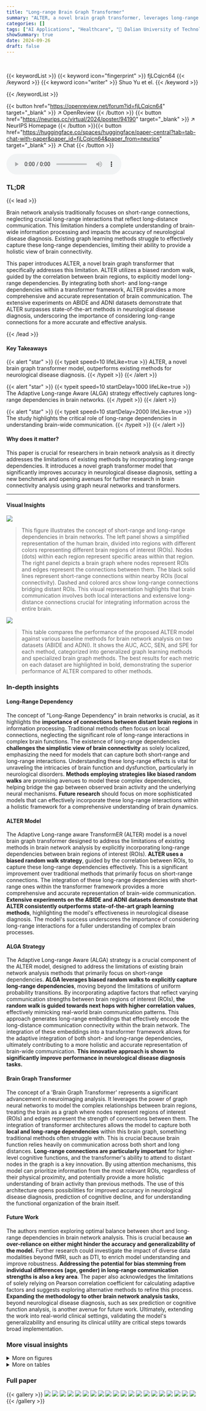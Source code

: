 ```yaml
---
title: "Long-range Brain Graph Transformer"
summary: "ALTER, a novel brain graph transformer, leverages long-range dependencies to achieve state-of-the-art accuracy in neurological disease diagnosis."
categories: []
tags: ["AI Applications", "Healthcare", "🏢 Dalian University of Technology",]
showSummary: true
date: 2024-09-26
draft: false
---
```


<br>

{{< keywordList >}}
{{< keyword icon="fingerprint" >}} fjLCqicn64 {{< /keyword >}}
{{< keyword icon="writer" >}} Shuo Yu et el. {{< /keyword >}}
 
{{< /keywordList >}}

{{< button href="https://openreview.net/forum?id=fjLCqicn64" target="_blank" >}}
↗ OpenReview
{{< /button >}}
{{< button href="https://neurips.cc/virtual/2024/poster/94190" target="_blank" >}}
↗ NeurIPS Homepage
{{< /button >}}{{< button href="https://huggingface.co/spaces/huggingface/paper-central?tab=tab-chat-with-paper&paper_id=fjLCqicn64&paper_from=neurips" target="_blank" >}}
↗ Chat
{{< /button >}}



<audio controls>
    <source src="https://ai-paper-reviewer.com/fjLCqicn64/podcast.wav" type="audio/wav">
    Your browser does not support the audio element.
</audio>


### TL;DR


{{< lead >}}

Brain network analysis traditionally focuses on short-range connections, neglecting crucial long-range interactions that reflect long-distance communication. This limitation hinders a complete understanding of brain-wide information processing and impacts the accuracy of neurological disease diagnosis. Existing graph learning methods struggle to effectively capture these long-range dependencies, limiting their ability to provide a holistic view of brain connectivity. 

This paper introduces ALTER, a novel brain graph transformer that specifically addresses this limitation.  ALTER utilizes a biased random walk, guided by the correlation between brain regions, to explicitly model long-range dependencies. By integrating both short- and long-range dependencies within a transformer framework, ALTER provides a more comprehensive and accurate representation of brain communication. The extensive experiments on ABIDE and ADNI datasets demonstrate that ALTER surpasses state-of-the-art methods in neurological disease diagnosis, underscoring the importance of considering long-range connections for a more accurate and effective analysis.

{{< /lead >}}


#### Key Takeaways

{{< alert "star" >}}
{{< typeit speed=10 lifeLike=true >}} ALTER, a novel brain graph transformer model, outperforms existing methods for neurological disease diagnosis. {{< /typeit >}}
{{< /alert >}}

{{< alert "star" >}}
{{< typeit speed=10 startDelay=1000 lifeLike=true >}} The Adaptive Long-range Aware (ALGA) strategy effectively captures long-range dependencies in brain networks. {{< /typeit >}}
{{< /alert >}}

{{< alert "star" >}}
{{< typeit speed=10 startDelay=2000 lifeLike=true >}} The study highlights the critical role of long-range dependencies in understanding brain-wide communication. {{< /typeit >}}
{{< /alert >}}

#### Why does it matter?
This paper is crucial for researchers in brain network analysis as it directly addresses the limitations of existing methods by incorporating long-range dependencies.  It introduces a novel graph transformer model that significantly improves accuracy in neurological disease diagnosis, setting a new benchmark and opening avenues for further research in brain connectivity analysis using graph neural networks and transformers.

------
#### Visual Insights



![](https://ai-paper-reviewer.com/fjLCqicn64/figures_1_1.jpg)

> This figure illustrates the concept of short-range and long-range dependencies in brain networks. The left panel shows a simplified representation of the human brain, divided into regions with different colors representing different brain regions of interest (ROIs).  Nodes (dots) within each region represent specific areas within that region. The right panel depicts a brain graph where nodes represent ROIs and edges represent the connections between them. The black solid lines represent short-range connections within nearby ROIs (local connectivity). Dashed and colored arcs show long-range connections bridging distant ROIs. This visual representation highlights that brain communication involves both local interactions and extensive long-distance connections crucial for integrating information across the entire brain.





![](https://ai-paper-reviewer.com/fjLCqicn64/tables_7_1.jpg)

> This table compares the performance of the proposed ALTER model against various baseline methods for brain network analysis on two datasets (ABIDE and ADNI).  It shows the AUC, ACC, SEN, and SPE for each method, categorized into generalized graph learning methods and specialized brain graph methods. The best results for each metric on each dataset are highlighted in bold, demonstrating the superior performance of ALTER compared to other methods.





### In-depth insights


#### Long-Range Dependency
The concept of "Long-Range Dependency" in brain networks is crucial, as it highlights the **importance of connections between distant brain regions** in information processing.  Traditional methods often focus on local connections, neglecting the significant role of long-range interactions in complex brain functions.  The existence of long-range dependencies **challenges the simplistic view of brain connectivity** as solely localized, emphasizing the need for models that can capture both short-range and long-range interactions.  Understanding these long-range effects is vital for unraveling the intricacies of brain function and dysfunction, particularly in neurological disorders.  **Methods employing strategies like biased random walks** are promising avenues to model these complex dependencies, helping bridge the gap between observed brain activity and the underlying neural mechanisms.  **Future research** should focus on more sophisticated models that can effectively incorporate these long-range interactions within a holistic framework for a comprehensive understanding of brain dynamics.

#### ALTER Model
The Adaptive Long-range aware TransformER (ALTER) model is a novel brain graph transformer designed to address the limitations of existing methods in brain network analysis by explicitly incorporating long-range dependencies between brain regions of interest (ROIs).  **ALTER uses a biased random walk strategy**, guided by the correlation between ROIs, to capture these long-range dependencies effectively.  This is a significant improvement over traditional methods that primarily focus on short-range connections.  The integration of these long-range dependencies with short-range ones within the transformer framework provides a more comprehensive and accurate representation of brain-wide communication.  **Extensive experiments on the ABIDE and ADNI datasets demonstrate that ALTER consistently outperforms state-of-the-art graph learning methods**, highlighting the model's effectiveness in neurological disease diagnosis.  The model's success underscores the importance of considering long-range interactions for a fuller understanding of complex brain processes.

#### ALGA Strategy
The Adaptive Long-range Aware (ALGA) strategy is a crucial component of the ALTER model, designed to address the limitations of existing brain network analysis methods that primarily focus on short-range dependencies.  **ALGA leverages biased random walks to explicitly capture long-range dependencies**, moving beyond the limitations of uniform probability transitions. By incorporating adaptive factors that reflect varying communication strengths between brain regions of interest (ROIs), **the random walk is guided towards next hops with higher correlation values**, effectively mimicking real-world brain communication patterns. This approach generates long-range embeddings that effectively encode the long-distance communication connectivity within the brain network.  The integration of these embeddings into a transformer framework allows for the adaptive integration of both short- and long-range dependencies, ultimately contributing to a more holistic and accurate representation of brain-wide communication.  **This innovative approach is shown to significantly improve performance in neurological disease diagnosis tasks.**

#### Brain Graph Transformer
The concept of a 'Brain Graph Transformer' represents a significant advancement in neuroimaging analysis.  It leverages the power of graph neural networks to model the complex relationships between brain regions, treating the brain as a graph where nodes represent regions of interest (ROIs) and edges represent the strength of connections between them. The integration of transformer architectures allows the model to capture both **local and long-range dependencies** within this brain graph, something traditional methods often struggle with. This is crucial because brain function relies heavily on communication across both short and long distances.  **Long-range connections are particularly important** for higher-level cognitive functions, and the transformer's ability to attend to distant nodes in the graph is a key innovation.  By using attention mechanisms, this model can prioritize information from the most relevant ROIs, regardless of their physical proximity, and potentially provide a more holistic understanding of brain activity than previous methods.  The use of this architecture opens possibilities for improved accuracy in neurological disease diagnosis, prediction of cognitive decline, and for understanding the functional organization of the brain itself.

#### Future Work
The authors mention exploring optimal balance between short and long-range dependencies in brain network analysis.  This is crucial because **an over-reliance on either might hinder the accuracy and generalizability of the model.**  Further research could investigate the impact of diverse data modalities beyond fMRI, such as DTI, to enrich model understanding and improve robustness.  **Addressing the potential for bias stemming from individual differences (age, gender) in long-range communication strengths is also a key area**. The paper also acknowledges the limitations of solely relying on Pearson correlation coefficient for calculating adaptive factors and suggests exploring alternative methods to refine this process. **Expanding the methodology to other brain network analysis tasks**, beyond neurological disease diagnosis, such as sex prediction or cognitive function analysis, is another avenue for future work.  Ultimately, extending the work into real-world clinical settings, validating the model's generalizability and ensuring its clinical utility are critical steps towards broad implementation.


### More visual insights

<details>
<summary>More on figures
</summary>


![](https://ai-paper-reviewer.com/fjLCqicn64/figures_3_1.jpg)

> The figure illustrates the overall framework of the proposed ALTER model for brain network analysis. It shows the process of extracting node features and adjacency matrix from fMRI data, calculating adaptive factors, performing adaptive long-range encoding using biased random walks based on the adaptive factors, injecting the long-range embeddings into a transformer framework, integrating short- and long-range dependencies using the self-attention mechanism, and generating the graph-level representation for downstream tasks such as neurological disease diagnosis. The figure visually represents the data flow and processing stages of the ALTER model.


![](https://ai-paper-reviewer.com/fjLCqicn64/figures_8_1.jpg)

> This figure compares the performance of different readout functions (Average, Max, Sum, Sort, Clustering) in three different model architectures (ALTER, Graphormer, and SAN) with and without the Adaptive Long-range Aware (ALGA) strategy.  The y-axis represents the AUC (Area Under the Curve), a metric used to evaluate the performance of a classification model.  The results show that the ALGA strategy consistently improves the AUC across all readout functions and model architectures, indicating its effectiveness in improving model performance.


![](https://ai-paper-reviewer.com/fjLCqicn64/figures_9_1.jpg)

> This figure presents an in-depth analysis of the ALTER model and its adaptive long-range aware (ALGA) strategy. Subfigure (a) shows the impact of the number of hops in the ALGA strategy on the model's performance, demonstrating that increasing the number of hops generally improves the model's predictive power for both ABIDE and ADNI datasets.  Subfigure (b) displays an attention heatmap illustrating the communication patterns between brain regions of interest (ROIs). Subfigure (c) shows an example brain graph used in the analysis, highlighting long-range dependencies captured by the ALTER model.


![](https://ai-paper-reviewer.com/fjLCqicn64/figures_14_1.jpg)

> This figure shows the overall framework of the proposed ALTER model.  It details the process, starting with fMRI data as input, through the calculation of adaptive factors, the adaptive long-range encoding using a biased random walk, injecting those long-range embeddings into a transformer framework, and finally using a readout function to produce the final output for downstream tasks such as neurological disease diagnosis. The diagram visually represents the flow of information and the key components of the ALTER model.


![](https://ai-paper-reviewer.com/fjLCqicn64/figures_15_1.jpg)

> This figure illustrates the overall framework of the Adaptive Long-range aware TransformER (ALTER) model.  It shows the process flow, starting with fMRI data as input. Adaptive factors (FG) are calculated from the fMRI data to represent communication strength between brain Regions of Interest (ROIs).  These factors are used in an adaptive long-range encoding process to generate long-range dependency embeddings (EG). These embeddings are concatenated with the original node features (XG) and fed into a long-range aware transformer. The transformer incorporates both short- and long-range dependencies and produces a graph-level representation (ZG) used for downstream tasks (e.g., disease prediction).


</details>




<details>
<summary>More on tables
</summary>


![](https://ai-paper-reviewer.com/fjLCqicn64/tables_7_2.jpg)
> This table compares the performance of the proposed ALTER method with two sets of baseline methods: generalized graph learning methods and brain graph-based methods.  The comparison is done on two datasets, ABIDE and ADNI, using metrics AUC, ACC, SEN, and SPE to evaluate the performance of each method in neurological disease diagnosis.  The best results for each metric on each dataset are highlighted in bold, and standard deviations are shown in parentheses to indicate the variability in performance across multiple runs.

![](https://ai-paper-reviewer.com/fjLCqicn64/tables_14_1.jpg)
> This table compares the performance of the proposed ALTER model against two categories of baseline methods on two datasets (ABIDE and ADNI).  The first category includes generalized graph learning methods applicable to various graph types, while the second category consists of methods specifically designed for brain network analysis. The table shows the AUC, ACC, SEN, and SPE metrics for each method on each dataset.  Higher values in bold indicate better performance.  Parenthetical values show standard deviations.

![](https://ai-paper-reviewer.com/fjLCqicn64/tables_14_2.jpg)
> This table presents a comparison of the proposed ALTER model's performance against various baseline methods on two datasets: ABIDE and ADNI.  The baselines are categorized into generalized graph learning methods (not specific to brain networks) and specialized brain graph-based methods.  The table shows the AUC, ACC, SEN, and SPE for each method on each dataset, highlighting the superior performance of ALTER in bold.  Parentheses indicate standard deviations.

![](https://ai-paper-reviewer.com/fjLCqicn64/tables_15_1.jpg)
> This table presents a comparison of the proposed ALTER model against other state-of-the-art methods for two brain network analysis datasets (ABIDE and ADNI).  It shows the performance of different models, grouped into generalized graph learning methods and specialized brain graph methods, across various evaluation metrics (AUC, ACC, SEN, SPE). The best performing model for each metric and dataset is highlighted in bold, with standard deviations reported in parentheses to show the variability of the results. The table helps to demonstrate the superior performance of ALTER.

![](https://ai-paper-reviewer.com/fjLCqicn64/tables_15_2.jpg)
> This table compares the performance of the proposed ALTER model against two groups of baseline methods: generalized graph learning methods and brain graph-based methods.  The comparison is performed on two datasets, ABIDE and ADNI, using several metrics: AUC, ACC, SEN, and SPE.  The best-performing model for each metric in each dataset is highlighted in bold, and standard deviations are included to illustrate variability in the results.

![](https://ai-paper-reviewer.com/fjLCqicn64/tables_16_1.jpg)
> This table compares the performance of the proposed ALTER model against other state-of-the-art graph learning methods for brain network analysis.  It shows the Area Under the Curve (AUC), Accuracy (ACC), Sensitivity (SEN), and Specificity (SPE) for two datasets: ABIDE and ADNI. The results are categorized into 'Generalized' and 'Specialized' methods.  The 'Generalized' methods are general graph learning methods, not specifically designed for brain networks. The 'Specialized' methods are those explicitly designed for brain network analysis. ALTER consistently outperforms all other methods in terms of AUC, ACC, SEN, and SPE across both datasets.

![](https://ai-paper-reviewer.com/fjLCqicn64/tables_16_2.jpg)
> This table presents the performance comparison of the proposed ALTER model against various baseline methods on two datasets, ABIDE and ADNI.  It shows the AUC, ACC, SEN, and SPE for each method across both datasets.  The best-performing method for each metric on each dataset is highlighted in bold, allowing for a direct comparison of ALTER's performance against existing state-of-the-art and specialized brain network analysis methods.  Standard deviations are included to give a sense of the variability in results.

</details>




### Full paper

{{< gallery >}}
<img src="https://ai-paper-reviewer.com/fjLCqicn64/1.png" class="grid-w50 md:grid-w33 xl:grid-w25" />
<img src="https://ai-paper-reviewer.com/fjLCqicn64/2.png" class="grid-w50 md:grid-w33 xl:grid-w25" />
<img src="https://ai-paper-reviewer.com/fjLCqicn64/3.png" class="grid-w50 md:grid-w33 xl:grid-w25" />
<img src="https://ai-paper-reviewer.com/fjLCqicn64/4.png" class="grid-w50 md:grid-w33 xl:grid-w25" />
<img src="https://ai-paper-reviewer.com/fjLCqicn64/5.png" class="grid-w50 md:grid-w33 xl:grid-w25" />
<img src="https://ai-paper-reviewer.com/fjLCqicn64/6.png" class="grid-w50 md:grid-w33 xl:grid-w25" />
<img src="https://ai-paper-reviewer.com/fjLCqicn64/7.png" class="grid-w50 md:grid-w33 xl:grid-w25" />
<img src="https://ai-paper-reviewer.com/fjLCqicn64/8.png" class="grid-w50 md:grid-w33 xl:grid-w25" />
<img src="https://ai-paper-reviewer.com/fjLCqicn64/9.png" class="grid-w50 md:grid-w33 xl:grid-w25" />
<img src="https://ai-paper-reviewer.com/fjLCqicn64/10.png" class="grid-w50 md:grid-w33 xl:grid-w25" />
<img src="https://ai-paper-reviewer.com/fjLCqicn64/11.png" class="grid-w50 md:grid-w33 xl:grid-w25" />
<img src="https://ai-paper-reviewer.com/fjLCqicn64/12.png" class="grid-w50 md:grid-w33 xl:grid-w25" />
<img src="https://ai-paper-reviewer.com/fjLCqicn64/13.png" class="grid-w50 md:grid-w33 xl:grid-w25" />
<img src="https://ai-paper-reviewer.com/fjLCqicn64/14.png" class="grid-w50 md:grid-w33 xl:grid-w25" />
<img src="https://ai-paper-reviewer.com/fjLCqicn64/15.png" class="grid-w50 md:grid-w33 xl:grid-w25" />
<img src="https://ai-paper-reviewer.com/fjLCqicn64/16.png" class="grid-w50 md:grid-w33 xl:grid-w25" />
<img src="https://ai-paper-reviewer.com/fjLCqicn64/17.png" class="grid-w50 md:grid-w33 xl:grid-w25" />
<img src="https://ai-paper-reviewer.com/fjLCqicn64/18.png" class="grid-w50 md:grid-w33 xl:grid-w25" />
<img src="https://ai-paper-reviewer.com/fjLCqicn64/19.png" class="grid-w50 md:grid-w33 xl:grid-w25" />
<img src="https://ai-paper-reviewer.com/fjLCqicn64/20.png" class="grid-w50 md:grid-w33 xl:grid-w25" />
{{< /gallery >}}